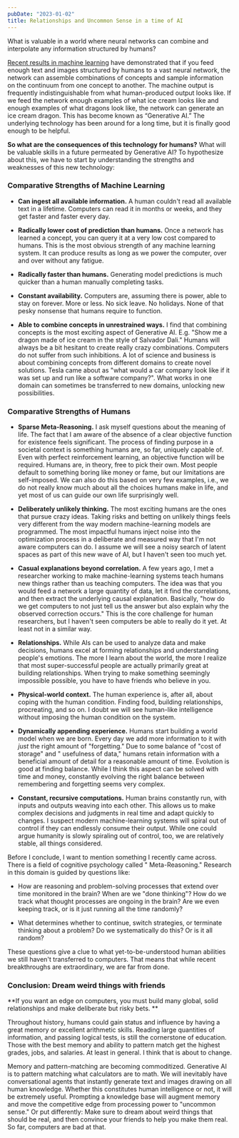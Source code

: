 ```yaml
---
pubDate: "2023-01-02"
title: Relationships and Uncommon Sense in a time of AI
---
```


What is valuable in a world where neural networks can combine and interpolate any information structured by humans?

[Recent results in machine learning](http://langkilde.se/blog/2022/4/18/the-state-of-machine-learning-2022) have
demonstrated that if you feed enough text and images structured by humans to a vast neural network, the network can
assemble combinations of concepts and sample information on the continuum from one concept to another. The machine
output is frequently indistinguishable from what human-produced output looks like. If we feed the network enough
examples of what ice cream looks like and enough examples of what dragons look like, the network can generate an ice
cream dragon. This has become known as “Generative AI.” The underlying technology has been around for a long time, but
it is finally good enough to be helpful.

**So what are the consequences of this technology for humans?** What will be valuable skills in a future permeated by
Generative AI? To hypothesize about this, we have to start by understanding the strengths and weaknesses of this new
technology:

### Comparative Strengths of Machine Learning

* **Can ingest all available information.** A human couldn't read all available text in a lifetime. Computers can read
  it in months or weeks, and they get faster and faster every day.

* **Radically lower cost of prediction than humans.** Once a network has learned a concept, you can query it at a very
  low cost compared to humans. This is the most obvious strength of any machine learning system. It can produce results
  as long as we power the computer, over and over without any fatigue.

* **Radically faster than humans.** Generating model predictions is much quicker than a human manually completing tasks.

* **Constant availability.** Computers are, assuming there is power, able to stay on forever. More or less. No sick
  leave. No holidays. None of that pesky nonsense that humans require to function.

* **Able to combine concepts in unrestrained ways.** I find that combining concepts is the most exciting aspect of
  Generative AI. E.g. "Show me a dragon made of ice cream in the style of Salvador Dali." Humans will always be a bit
  hesitant to create really crazy combinations. Computers do not suffer from such inhibitions. A lot of science and
  business is about combining concepts from different domains to create novel solutions. Tesla came about as "what would
  a car company look like if it was set up and run like a software company?". What works in one domain can sometimes be
  transferred to new domains, unlocking new possibilities.

### Comparative Strengths of Humans

* **Sparse Meta-Reasoning.** I ask myself questions about the meaning of life. The fact that I am aware of the absence
  of a clear objective function for existence feels significant. The process of finding purpose in a societal context is
  something humans are, so far, uniquely capable of. Even with perfect reinforcement learning, an objective function
  will be required. Humans are, in theory, free to pick their own. Most people default to something boring like money or
  fame, but our limitations are self-imposed. We can also do this based on very few examples, i.e., we do not really
  know much about all the choices humans make in life, and yet most of us can guide our own life surprisingly well.

* **Deliberately unlikely thinking.** The most exciting humans are the ones that pursue crazy ideas. Taking risks and
  betting on unlikely things feels very different from the way modern machine-learning models are programmed. The most
  impactful humans inject noise into the optimization process in a deliberate and measured way that I'm not aware
  computers can do. I assume we will see a noisy search of latent spaces as part of this new wave of AI, but I haven't
  seen too much yet.

* **Casual explanations beyond correlation.** A few years ago, I met a researcher working to make machine-learning
  systems teach humans new things rather than us teaching computers. The idea was that you would feed a network a large
  quantity of data, let it find the correlations, and then extract the underlying causal explanation. Basically, "how do
  we get computers to not just tell us the answer but also explain why the observed correction occurs." This is the core
  challenge for human researchers, but I haven't seen computers be able to really do it yet. At least not in a similar
  way.

* **Relationships.** While AIs can be used to analyze data and make decisions, humans excel at forming relationships and
  understanding people's emotions. The more I learn about the world, the more I realize that most super-successful
  people are actually primarily great at building relationships. When trying to make something seemingly impossible
  possible, you have to have friends who believe in you.

* **Physical-world context.** The human experience is, after all, about coping with the human condition. Finding food,
  building relationships, procreating, and so on. I doubt we will see human-like intelligence without imposing the human
  condition on the system.

* **Dynamically appending experience.** Humans start building a world model when we are born. Every day we add more
  information to it with _just_ the right amount of "forgetting." Due to some balance of "cost of storage" and "
  usefulness of data," humans retain information with a beneficial amount of detail for a reasonable amount of time.
  Evolution is good at finding balance. While I think this aspect can be solved with time and money, constantly evolving
  the right balance between remembering and forgetting seems very complex.

* **Constant, recursive computations.** Human brains constantly run, with inputs and outputs weaving into each other.
  This allows us to make complex decisions and judgments in real time and adapt quickly to changes. I suspect modern
  machine-learning systems will spiral out of control if they can endlessly consume their output. While one could argue
  humanity is slowly spiraling out of control, too, we are relatively stable, all things considered.

Before I conclude, I want to mention something I recently came across. There is a field of cognitive psychology called "
Meta-Reasoning." Research in this domain is guided by questions like:

* How are reasoning and problem-solving processes that extend over time monitored in the brain? When are we "done
  thinking"? How do we track what thought processes are ongoing in the brain? Are we even keeping track, or is it just
  running all the time randomly?

* What determines whether to continue, switch strategies, or terminate thinking about a problem? Do we systematically do
  this? Or is it all random?

These questions give a clue to what yet-to-be-understood human abilities we still haven't transferred to computers. That
means that while recent breakthroughs are extraordinary, we are far from done.

### Conclusion: Dream weird things with friends

**If you want an edge on computers, you must build many global, solid relationships and make deliberate but risky bets.
**

Throughout history, humans could gain status and influence by having a great memory or excellent arithmetic skills.
Reading large quantities of information, and passing logical tests, is still the cornerstone of education. Those with
the best memory and ability to pattern match get the highest grades, jobs, and salaries. At least in general. I think
that is about to change.

Memory and pattern-matching are becoming commoditized. Generative AI is to pattern matching what calculators are to
math. We will inevitably have conversational agents that instantly generate text and images drawing on all human
knowledge. Whether this constitutes human intelligence or not, it will be extremely useful. Prompting a knowledge base
will augment memory and move the competitive edge from processing power to "uncommon sense." Or put differently: Make
sure to dream about weird things that should be real, and then convince your friends to help you make them real. So far,
computers are bad at that.